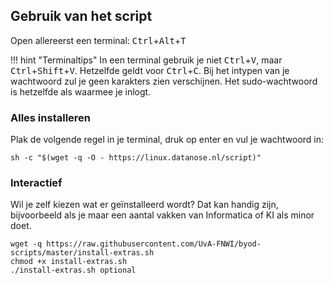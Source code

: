 ## Gebruik van het script

Open allereerst een terminal: <kbd>Ctrl</kbd>+<kbd>Alt</kbd>+<kbd>T</kbd>

!!! hint "Terminaltips"
    In een terminal gebruik je niet <kbd>Ctrl</kbd>+<kbd>V</kbd>, maar <kbd>Ctrl</kbd>+<kbd>Shift</kbd>+<kbd>V</kbd>. Hetzelfde geldt voor <kbd>Ctrl</kbd>+<kbd>C</kbd>. Bij het intypen van je wachtwoord zul je geen karakters zien verschijnen. Het sudo-wachtwoord is hetzelfde als waarmee je inlogt.

### Alles installeren

Plak de volgende regel in je terminal, druk op enter en vul je wachtwoord in:
```
sh -c "$(wget -q -O - https://linux.datanose.nl/script)"
```

### Interactief

Wil je zelf kiezen wat er geïnstalleerd wordt? Dat kan handig zijn, bijvoorbeeld als je maar een aantal vakken van Informatica of KI als minor doet.

```
wget -q https://raw.githubusercontent.com/UvA-FNWI/byod-scripts/master/install-extras.sh
chmod +x install-extras.sh
./install-extras.sh optional
```


